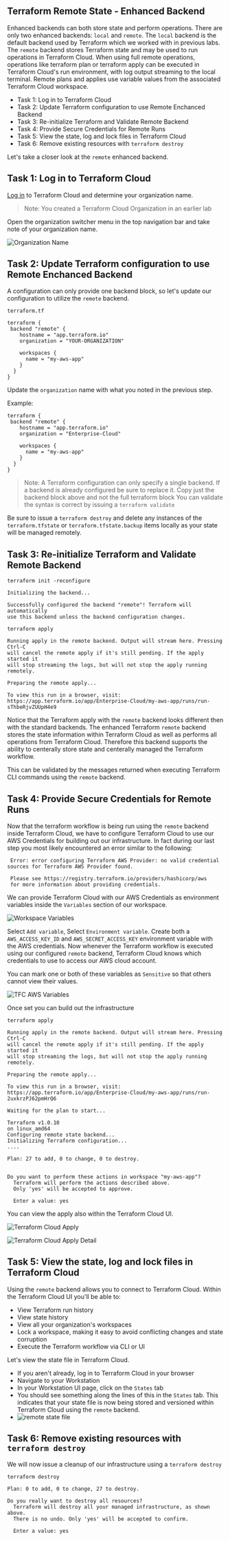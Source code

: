 ## Terraform Remote State - Enhanced Backend

Enhanced backends can both store state and perform operations. There are only two enhanced backends: `local` and `remote`. The `local` backend is the default backend used by Terraform which we worked with in previous labs. The `remote` backend stores Terraform state and may be used to run operations in Terraform Cloud. When using full remote operations, operations like terraform plan or terraform apply can be executed in Terraform Cloud's run environment, with log output streaming to the local terminal. Remote plans and applies use variable values from the associated Terraform Cloud workspace.

- Task 1: Log in to Terraform Cloud
- Task 2: Update Terraform configuration to use Remote Enchanced Backend
- Task 3: Re-initialize Terraform and Validate Remote Backend
- Task 4: Provide Secure Credentials for Remote Runs
- Task 5: View the state, log and lock files in Terraform Cloud
- Task 6: Remove existing resources with `terraform destroy`

Let's take a closer look at the `remote` enhanced backend.

## Task 1: Log in to Terraform Cloud

[Log in](https://app.terraform.io) to Terraform Cloud and determine your organization name.

> Note: You created a Terraform Cloud Organization in an earlier lab

Open the organization switcher menu in the top navigation bar and take note of your organization name.

![Organization Name](img/tfc_organization.png)

## Task 2: Update Terraform configuration to use Remote Enchanced Backend

A configuration can only provide one backend block, so let's update our configuration to utilize the `remote` backend.

`terraform.tf`

```hcl
terraform {
 backend "remote" {
    hostname = "app.terraform.io"
    organization = "YOUR-ORGANIZATION"

    workspaces {
      name = "my-aws-app"
    }
  }
}
```

Update the `organization` name with what you noted in the previous step.

Example:

```hcl
terraform {
 backend "remote" {
    hostname = "app.terraform.io"
    organization = "Enterprise-Cloud"

    workspaces {
      name = "my-aws-app"
    }
  }
}
```

> Note: A Terraform configuration can only specify a single backend. If a backend is already configured be sure to replace it. Copy just the backend block above and not the full terraform block You can validate the syntax is correct by issuing a `terraform validate`

Be sure to issue a `terraform destroy` and delete any instances of the `terraform.tfstate` or `terraform.tfstate.backup` items locally as your state will be managed remotely.

## Task 3: Re-initialize Terraform and Validate Remote Backend

```shell
terraform init -reconfigure
```

```shell
Initializing the backend...

Successfully configured the backend "remote"! Terraform will automatically
use this backend unless the backend configuration changes.
```

```shell
terraform apply

Running apply in the remote backend. Output will stream here. Pressing Ctrl-C
will cancel the remote apply if it's still pending. If the apply started it
will stop streaming the logs, but will not stop the apply running remotely.

Preparing the remote apply...

To view this run in a browser, visit:
https://app.terraform.io/app/Enterprise-Cloud/my-aws-app/runs/run-sThbeRjvZUUpH4e9
```

Notice that the Terraform apply with the `remote` backend looks different then with the standard backends. The enhanced Terraform `remote` backend stores the state information within Terraform Cloud as well as performs all operations from Terraform Cloud. Therefore this backend supports the ability to centerally store state and centerally managed the Terraform workflow.

This can be validated by the messages returned when executing Terraform CLI commands using the `remote` backend.

## Task 4: Provide Secure Credentials for Remote Runs

Now that the terraform workflow is being run using the `remote` backend inside Terraform Cloud, we have to configure Terraform Cloud to use our AWS Credentials for building out our infrastructure. In fact during our last step you most likely encountered an error similar to the following:

```shell
 Error: error configuring Terraform AWS Provider: no valid credential sources for Terraform AWS Provider found.

 Please see https://registry.terraform.io/providers/hashicorp/aws
 for more information about providing credentials.
```

We can provide Terraform Cloud with our AWS Credentials as environment variables inside the `Variables` section of our workspace.

![Workspace Variables](img/workspace_variables.png)

Select `Add variable`, Select `Environment variable`. Create both a `AWS_ACCESS_KEY_ID` and `AWS_SECRET_ACCESS_KEY` environment variable with the AWS credentials. Now whenever the Terraform workflow is executed using our configured `remote` backend, Terraform Cloud knows which credentials to use to access our AWS cloud account.

You can mark one or both of these variables as `Sensitive` so that others cannot view their values.

![TFC AWS Variables](img/workspace_variables_aws.png)

Once set you can build out the infrastructure

```shell
terraform apply

Running apply in the remote backend. Output will stream here. Pressing Ctrl-C
will cancel the remote apply if it's still pending. If the apply started it
will stop streaming the logs, but will not stop the apply running remotely.

Preparing the remote apply...

To view this run in a browser, visit:
https://app.terraform.io/app/Enterprise-Cloud/my-aws-app/runs/run-2uxkrzPJ62pmHrQ6

Waiting for the plan to start...

Terraform v1.0.10
on linux_amd64
Configuring remote state backend...
Initializing Terraform configuration...
....

Plan: 27 to add, 0 to change, 0 to destroy.


Do you want to perform these actions in workspace "my-aws-app"?
  Terraform will perform the actions described above.
  Only 'yes' will be accepted to approve.

  Enter a value: yes
```

You can view the apply also within the Terraform Cloud UI.

![Terraform Cloud Apply](img/workspace_apply.png)

![Terraform Cloud Apply Detail](img/workspace_apply_detail.png)

## Task 5: View the state, log and lock files in Terraform Cloud

Using the `remote` backend allows you to connect to Terraform Cloud. Within the Terraform Cloud UI you'll be able to:

- View Terraform run history
- View state history
- View all your organization's workspaces
- Lock a workspace, making it easy to avoid conflicting changes and state corruption
- Execute the Terraform workflow via CLI or UI

Let's view the state file in Terraform Cloud.

- If you aren't already, log in to Terraform Cloud in your browser
- Navigate to your Workstation
- In your Workstation UI page, click on the `States` tab
- You should see something along the lines of this in the `States` tab. This indicates that your state file is now being stored and versioned within Terraform Cloud using the `remote` backend.
- ![remote state file](img/remote_state.png)

## Task 6: Remove existing resources with `terraform destroy`

We will now issue a cleanup of our infrastructure using a `terraform destroy`

```shell
terraform destroy

Plan: 0 to add, 0 to change, 27 to destroy.

Do you really want to destroy all resources?
  Terraform will destroy all your managed infrastructure, as shown above.
  There is no undo. Only 'yes' will be accepted to confirm.

  Enter a value: yes
```

